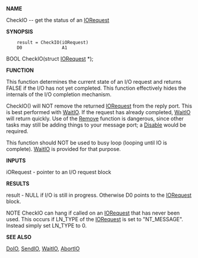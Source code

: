 
**NAME**

CheckIO -- get the status of an [IORequest](IORequest)

**SYNOPSIS**

```
    result = CheckIO(iORequest)
    D0               A1

```
BOOL CheckIO(struct [IORequest](IORequest) *);

**FUNCTION**

This function determines the current state of an I/O request and
returns FALSE if the I/O has not yet completed.  This function
effectively hides the internals of the I/O completion mechanism.

CheckIO() will NOT remove the returned [IORequest](IORequest) from the reply port.
This is best performed with [WaitIO](WaitIO). If the request has already
completed, [WaitIO](WaitIO) will return quickly. Use of the [Remove](Remove)
function is dangerous, since other tasks may still be adding things
to your message port; a [Disable](Disable) would be required.

This function should NOT be used to busy loop (looping until IO is
complete).  [WaitIO](WaitIO) is provided for that purpose.

**INPUTS**

iORequest - pointer to an I/O request block

**RESULTS**

result - NULL if I/O is still in progress.  Otherwise
D0 points to the [IORequest](IORequest) block.

NOTE
CheckIO can hang if called on an [IORequest](IORequest) that has never been used.
This occurs if LN_TYPE of the [IORequest](IORequest) is set to &#034;NT_MESSAGE&#034;.
Instead simply set LN_TYPE to 0.

**SEE ALSO**

[DoIO](DoIO), [SendIO](SendIO), [WaitIO](WaitIO), [AbortIO](AbortIO)
